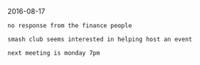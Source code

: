 2016-08-17

    no response from the finance people

    smash club seems interested in helping host an event

    next meeting is monday 7pm